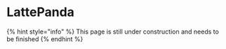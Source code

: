 # LattePanda

{% hint style="info" %}
This page is still under construction and needs to be finished
{% endhint %}

